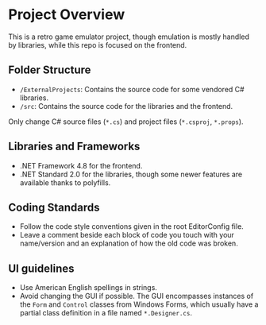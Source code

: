 # Project Overview

This is a retro game emulator project, though emulation is mostly handled by libraries, while this repo is focused on the frontend.

## Folder Structure

- `/ExternalProjects`: Contains the source code for some vendored C# libraries.
- `/src`: Contains the source code for the libraries and the frontend.

Only change C# source files (`*.cs`) and project files (`*.csproj`, `*.props`).

## Libraries and Frameworks

- .NET Framework 4.8 for the frontend.
- .NET Standard 2.0 for the libraries, though some newer features are available thanks to polyfills.

## Coding Standards

- Follow the code style conventions given in the root EditorConfig file.
- Leave a comment beside each block of code you touch with your name/version and an explanation of how the old code was broken.

## UI guidelines

- Use American English spellings in strings.
- Avoid changing the GUI if possible. The GUI encompasses instances of the `Form` and `Control` classes from Windows Forms, which usually have a partial class definition in a file named `*.Designer.cs`.
